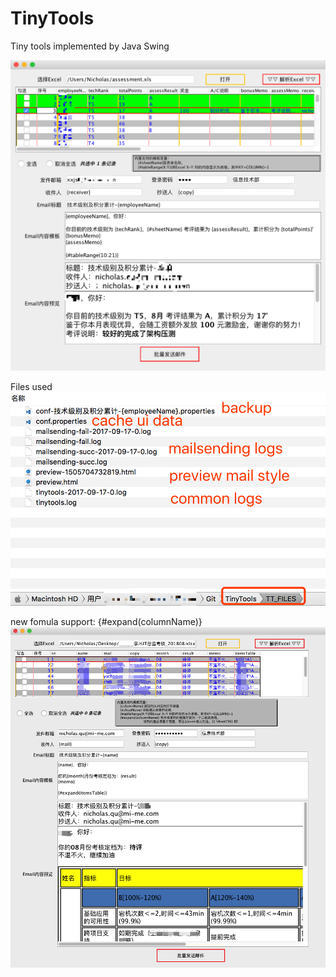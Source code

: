 TinyTools
===
Tiny tools implemented by Java Swing

![screenshot1](https://github.com/NicholasQu/TinyTools/blob/master/raw/screenshot1.png)

Files used
![screenshot2](https://github.com/NicholasQu/TinyTools/blob/master/raw/screenshot2.png)

new fomula support: {#expand(columnName)}
![screenshot3](https://github.com/NicholasQu/TinyTools/blob/master/raw/screenshot3.png)
